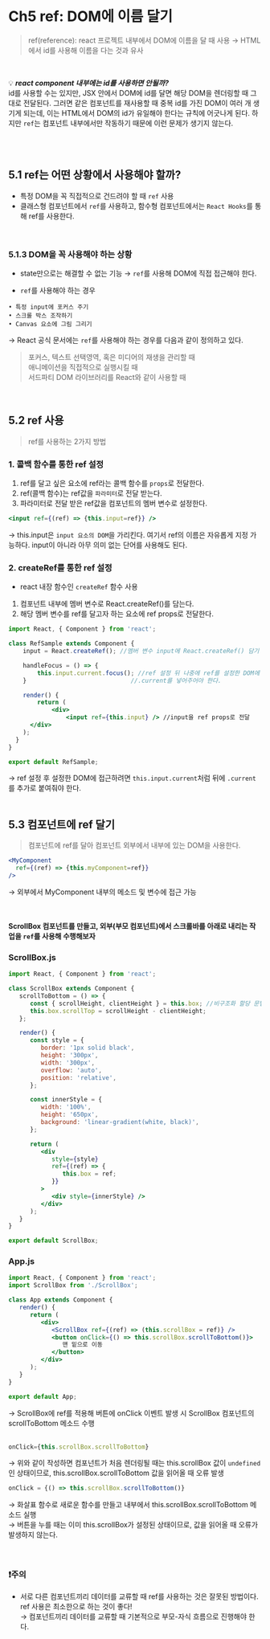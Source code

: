 # Ch5 ref: DOM에 이름 달기

> ref(reference): react 프로젝트 내부에서 DOM에 이름을 달 때 사용
→ HTML에서 id를 사용해 이름을 다는 것과 유사
> 
<br>

💡 ***react component 내부에는 id를 사용하면 안될까?*** <br>
id를 사용할 수는 있지만, JSX 안에서 DOM에 id를 달면 해당 DOM을 렌더링할 때 그대로 전달된다. 
그러면 같은 컴포넌트를 재사용할 때 중복 id를 가진 DOM이 여러 개 생기게 되는데, 이는 HTML에서 DOM의 id가 유일해야 한다는 규칙에 어긋나게 된다.
하지만 `ref`는 컴포넌트 내부에서만 작동하기 때문에 이런 문제가 생기지 않는다.

<br>
<br>

## 5.1 ref는 어떤 상황에서 사용해야 할까?

- 특정 DOM을 꼭 직접적으로 건드려야 할 때 `ref` 사용
- 클래스형 컴포넌트에서 `ref`를 사용하고, 함수형 컴포넌트에서는 `React Hooks`를 통해 ref를 사용한다.
<br>

### 5.1.3 DOM을 꼭 사용해야 하는 상황
- state만으로는 해결할 수 없는 기능
→ `ref`를 사용해 DOM에 직접 접근해야 한다.

- `ref`를 사용해야 하는 경우
```
• 특정 input에 포커스 주기
• 스크롤 박스 조작하기
• Canvas 요소에 그림 그리기
```

→ React 공식 문서에는 `ref`를 사용해야 하는 경우를 다음과 같이 정의하고 있다.

> 포커스, 텍스트 선택영역, 혹은 미디어의 재생을 관리할 때 <br>
애니메이션을 직접적으로 실행시킬 때 <br>
서드파티 DOM 라이브러리를 React와 같이 사용할 때
> 
<br>

## 5.2 ref 사용
> ref를 사용하는 2가지 방법

### 1. 콜백 함수를 통한 ref 설정

   1) ref를 달고 싶은 요소에 ref라는 콜백 함수를 `props`로 전달한다.
   2) ref(콜백 함수)는 ref값을 `파라미터`로 전달 받는다.
   3) 파라미터로 전달 받은 ref값을 컴포넌트의 멤버 변수로 설정한다.

```jsx
<input ref={(ref) => {this.input=ref}} />
```

→ this.input은 `input 요소의 DOM`을 가리킨다.
    여기서 ref의 이름은 자유롭게 지정 가능하다. input이 아니라 아무 의미 없는 단어를 사용해도 된다.
<br>

### 2. createRef를 통한 ref 설정

- react 내장 함수인 `createRef` 함수 사용

1) 컴포넌트 내부에 멤버 변수로 React.createRef()를 담는다.
2) 해당 멤버 변수를 ref를 달고자 하는 요소에 ref props로 전달한다.

```jsx
import React, { Component } from 'react';

class RefSample extends Component {
	input = React.createRef(); //멤버 변수 input에 React.createRef() 담기

	handleFocus = () => {
		this.input.current.focus(); //ref 설정 뒤 나중에 ref를 설정한 DOM에 접근하려면
	}                             //.current를 넣어주어야 한다.

	render() {
		return (
			<div>
				<input ref={this.input} /> //input을 ref props로 전달
      </div>
    );
  }
}

export default RefSample;
```

→ ref 설정 후 설정한 DOM에 접근하려면 `this.input.current`처럼 뒤에 `.current`를 추가로 
    붙여줘야 한다.
<br>
<br>

## 5.3 컴포넌트에 ref 달기

> 컴포넌트에 ref를 달아 컴포넌트 외부에서 내부에 있는 DOM을 사용한다.

```jsx
<MyComponent
  ref={(ref) => {this.myComponent=ref}}
/>
```

→ 외부에서 MyComponent 내부의 메소드 및 변수에 접근 가능
<br>
<br>
<br>

**ScrollBox 컴포넌트를 만들고, 외부(부모 컴포넌트)에서 스크롤바를 아래로 내리는 작업을 `ref`를 사용해 수행해보자**

### ScrollBox.js

```jsx
import React, { Component } from 'react';

class ScrollBox extends Component {
   scrollToBottom = () => {
      const { scrollHeight, clientHeight } = this.box; //비구조화 할당 문법
      this.box.scrollTop = scrollHeight - clientHeight;
   };

   render() {
      const style = {
         border: '1px solid black',
         height: '300px',
         width: '300px',
         overflow: 'auto',
         position: 'relative',
      };

      const innerStyle = {
         width: '100%',
         height: '650px',
         background: 'linear-gradient(white, black)',
      };

      return (
         <div
            style={style}
            ref={(ref) => {
               this.box = ref;
            }}
         >
            <div style={innerStyle} />
         </div>
      );
   }
}

export default ScrollBox;
```

### App.js

```jsx
import React, { Component } from 'react';
import ScrollBox from './ScrollBox';

class App extends Component {
   render() {
      return (
         <div>
            <ScrollBox ref={(ref) => (this.scrollBox = ref)} />
            <button onClick={() => this.scrollBox.scrollToBottom()}>
               맨 밑으로 이동
            </button>
         </div>
      );
   }
}

export default App;
```

→ ScrollBox에 ref를 적용해 버튼에 onClick 이벤트 발생 시 ScrollBox 컴포넌트의 scrollToBottom 메소드
    수행
<br>
<br>

```jsx
onClick={this.scrollBox.scrollToBottom}
```
→ 위와 같이 작성하면 컴포넌트가 처음 렌더링될 때는 this.scrollBox 값이 `undefined`인 상태이므로, this.scrollBox.scrollToBottom 값을 읽어올 때 오류 발생
<br>

```jsx
onClick = {() => this.scrollBox.scrollToBottom()}
```
→ 화살표 함수로 새로운 함수를 만들고 내부에서 this.scrollBox.scrollToBottom 메소드 실행 <br>
→ 버튼을 누를 때는 이미 this.scrollBox가 설정된 상태이므로, 값을 읽어올 때 오류가 발생하지 않는다.
<br>
<br>
<br>

### ❗️주의
- 서로 다른 컴포넌트끼리 데이터를 교류할 때 ref를 사용하는 것은 잘못된 방법이다. <br>
ref 사용은 최소한으로 하는 것이 좋다! <br>
→ 컴포넌트끼리 데이터를 교류할 때 기본적으로 부모-자식 흐름으로 진행해야 한다.
